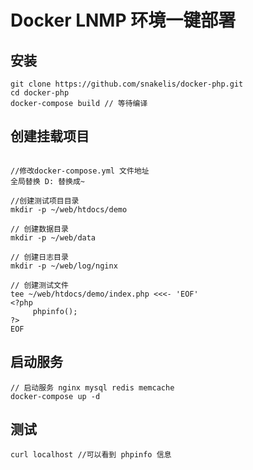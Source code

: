 # Docker LNMP  环境一键部署
## 安装
 ```
git clone https://github.com/snakelis/docker-php.git
cd docker-php 
docker-compose build // 等待编译
```
## 创建挂载项目
```

//修改docker-compose.yml 文件地址
全局替换 D: 替换成~

//创建测试项目目录
mkdir -p ~/web/htdocs/demo

// 创建数据目录
mkdir -p ~/web/data

// 创建日志目录
mkdir -p ~/web/log/nginx

// 创建测试文件
tee ~/web/htdocs/demo/index.php <<<- 'EOF'
<?php
     phpinfo();
?>
EOF

```
## 启动服务
```
// 启动服务 nginx mysql redis memcache
docker-compose up -d 
```
## 测试
```
curl localhost //可以看到 phpinfo 信息
```


